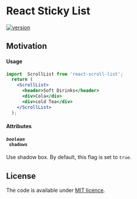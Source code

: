 # React Sticky List

[![version](https://badge.fury.io/js/react-scroll-list.svg)](https://www.npmjs.com/package/react-sticky-list)

## Motivation

#### Usage

```jsx
import  ScrollList from 'react-scroll-list';
  return (
    <ScrollList>
      <header>Soft Dirinks</header>
      <div>Cola</div>
      <div>cold Tea</div>
    </ScrollList>
  );
```

#### Attributes

#### <code><i>boolean</i> <a name="genericscrollbox-nativescroll"></a> shadows</code>
Use shadow box. By default, this flag is set to `true`.

## License

The code is available under [MIT licence](LICENSE).